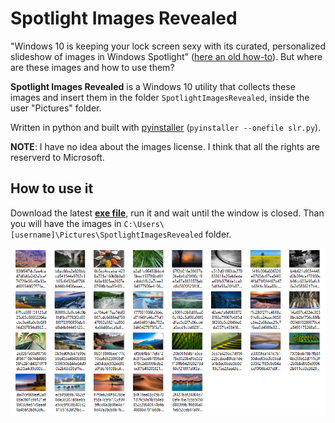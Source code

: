 # Spotlight Images Revealed

"Windows 10 is keeping your lock screen sexy with its curated, personalized slideshow of images in Windows Spotlight" ([here an old how-to](https://www.windowscentral.com/how-enable-windows-spotlight)). But where are these images and how to use them?

**Spotlight Images Revealed** is a Windows 10 utility that collects these images and insert them in the folder `SpotlightImagesRevealed`, inside the user "Pictures" folder.

Written in python and built with [pyinstaller](http://www.pyinstaller.org/) (`pyinstaller --onefile slr.py`).

**NOTE**: I have no idea about the images license. I think that all the rights are reserverd to Microsoft.

## How to use it

Download the latest [**exe file**](https://github.com/aborruso/SpotlightImagesRevealed/releases), run it and wait until the window is closed. Than you will have the images in `C:\Users\[username]\Pictures\SpotlightImagesRevealed` folder.

![SpotlightImagesRevealed](./resources/SpotlightImagesRevealed.png)

